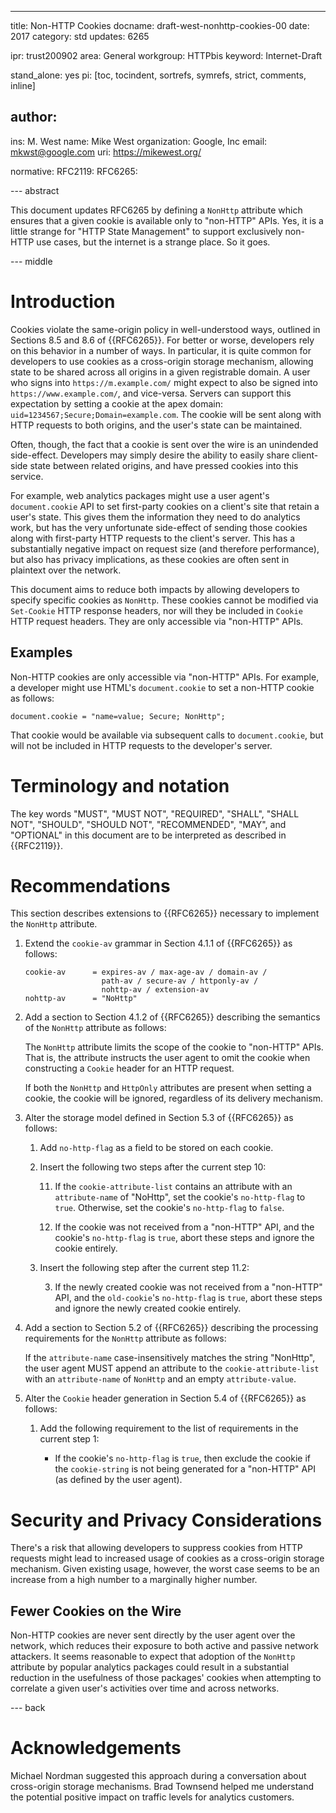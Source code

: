 ---
title: Non-HTTP Cookies
docname: draft-west-nonhttp-cookies-00
date: 2017
category: std
updates: 6265

ipr: trust200902
area: General
workgroup: HTTPbis
keyword: Internet-Draft

stand_alone: yes
pi: [toc, tocindent, sortrefs, symrefs, strict, comments, inline]

author:
-
  ins: M. West
  name: Mike West
  organization: Google, Inc
  email: mkwst@google.com
  uri: https://mikewest.org/

normative:
  RFC2119:
  RFC6265:


--- abstract

This document updates RFC6265 by defining a `NonHttp` attribute which ensures
that a given cookie is available only to "non-HTTP" APIs. Yes, it is a little
strange for "HTTP State Management" to support exclusively non-HTTP use cases,
but the internet is a strange place. So it goes.

--- middle

# Introduction

Cookies violate the same-origin policy in well-understood ways, outlined in
Sections 8.5 and 8.6 of {{RFC6265}}. For better or worse, developers rely on
this behavior in a number of ways. In particular, it is quite common for
developers to use cookies as a cross-origin storage mechanism, allowing state
to be shared across all origins in a given registrable domain. A user who
signs into `https://m.example.com/` might expect to also be signed into
`https://www.example.com/`, and vice-versa. Servers can support this expectation
by setting a cookie at the apex domain: `uid=1234567;Secure;Domain=example.com`.
The cookie will be sent along with HTTP requests to both origins, and the user's
state can be maintained.

Often, though, the fact that a cookie is sent over the wire is an unindended
side-effect. Developers may simply desire the ability to easily share
client-side state between related origins, and have pressed cookies into this
service.

For example, web analytics packages might use a user agent's `document.cookie`
API to set first-party cookies on a client's site that retain a user's state.
This gives them the information they need to do analytics work, but has the very
unfortunate side-effect of sending those cookies along with first-party HTTP
requests to the client's server. This has a substantially negative impact on
request size (and therefore performance), but also has privacy implications, as
these cookies are often sent in plaintext over the network.

This document aims to reduce both impacts by allowing developers to specify
specific cookies as `NonHttp`. These cookies cannot be modified via `Set-Cookie`
HTTP response headers, nor will they be included in `Cookie` HTTP request
headers. They are only accessible via "non-HTTP" APIs.

## Examples

Non-HTTP cookies are only accessible via "non-HTTP" APIs. For example, a
developer might use HTML's `document.cookie` to set a non-HTTP cookie as
follows:

    document.cookie = "name=value; Secure; NonHttp";

That cookie would be available via subsequent calls to `document.cookie`, but
will not be included in HTTP requests to the developer's server.

# Terminology and notation

The key words "MUST", "MUST NOT", "REQUIRED", "SHALL", "SHALL NOT", "SHOULD",
"SHOULD NOT", "RECOMMENDED", "MAY", and "OPTIONAL" in this document are to be
interpreted as described in {{RFC2119}}.

# Recommendations

This section describes extensions to {{RFC6265}} necessary to implement the
`NonHttp` attribute.

1.  Extend the `cookie-av` grammar in Section 4.1.1 of {{RFC6265}} as follows:

    ~~~ abnf
    cookie-av      = expires-av / max-age-av / domain-av /
                     path-av / secure-av / httponly-av /
                     nohttp-av / extension-av
    nohttp-av      = "NoHttp"
    ~~~

2.  Add a section to Section 4.1.2 of {{RFC6265}} describing the semantics of
    the `NonHttp` attribute as follows:

    The `NonHttp` attribute limits the scope of the cookie to "non-HTTP" APIs.
    That is, the attribute instructs the user agent to omit the cookie when
    constructing a `Cookie` header for an HTTP request.

    If both the `NonHttp` and `HttpOnly` attributes are present when setting a
    cookie, the cookie will be ignored, regardless of its delivery mechanism.

3.  Alter the storage model defined in Section 5.3 of {{RFC6265}} as follows:

    1.  Add `no-http-flag` as a field to be stored on each cookie.

    2.  Insert the following two steps after the current step 10:

        11. If the `cookie-attribute-list` contains an attribute with an
            `attribute-name` of "NoHttp", set the cookie's `no-http-flag` to
            `true`. Otherwise, set the cookie's `no-http-flag` to `false`.

        12. If the cookie was not received from a "non-HTTP" API, and the
            cookie's `no-http-flag` is `true`, abort these steps and ignore
            the cookie entirely.

    3.  Insert the following step after the current step 11.2:

        3.  If the newly created cookie was not received from a "non-HTTP" API,
            and the `old-cookie`'s `no-http-flag` is `true`, abort these steps
            and ignore the newly created cookie entirely.

4.  Add a section to Section 5.2 of {{RFC6265}} describing the processing 
    requirements for the `NonHttp` attribute as follows:

    If the `attribute-name` case-insensitively matches the string "NonHttp",
    the user agent MUST append an attribute to the `cookie-attribute-list` with
    an `attribute-name` of `NonHttp` and an empty `attribute-value`.

5.  Alter the `Cookie` header generation in Section 5.4 of {{RFC6265}} as
    follows:

    1.  Add the following requirement to the list of requirements in the current
        step 1:

        *   If the cookie's `no-http-flag` is `true`, then exclude the cookie if
            the `cookie-string` is not being generated for a "non-HTTP" API (as
            defined by the user agent).

# Security and Privacy Considerations

There's a risk that allowing developers to suppress cookies from HTTP requests
might lead to increased usage of cookies as a cross-origin storage mechanism.
Given existing usage, however, the worst case seems to be an increase from a
high number to a marginally higher number.

## Fewer Cookies on the Wire

Non-HTTP cookies are never sent directly by the user agent over the network,
which reduces their exposure to both active and passive network attackers. It
seems reasonable to expect that adoption of the `NonHttp` attribute by popular
analytics packages could result in a substantial reduction in the usefulness of
those packages' cookies when attempting to correlate a given user's activities
over time and across networks.

--- back

# Acknowledgements

Michael Nordman suggested this approach during a conversation about cross-origin
storage mechanisms. Brad Townsend helped me understand the potential positive
impact on traffic levels for analytics customers.

